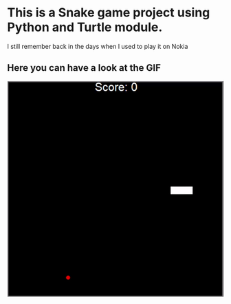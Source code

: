# This is a Snake game project using Python and Turtle module.

I still remember back in the days when I used to play it on Nokia

## Here you can have a look at the GIF

<img align="center" src="./snake_game.gif" alt="Snake game's gif">      
